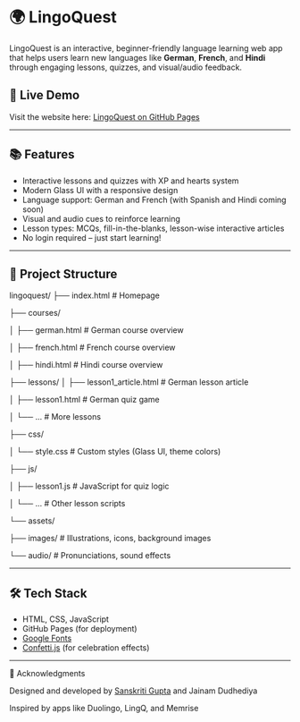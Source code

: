 # 🌍 LingoQuest

LingoQuest is an interactive, beginner-friendly language learning web app that helps users learn new languages like **German**, **French**, and **Hindi** through engaging lessons, quizzes, and visual/audio feedback.

## 🔗 Live Demo
Visit the website here: [LingoQuest on GitHub Pages](https://sanaryan175.github.io/LingoQuest/)

---

## 📚 Features

- Interactive lessons and quizzes with XP and hearts system
-  Modern Glass UI with a responsive design
-  Language support: German and French (with Spanish and Hindi coming soon)
- Visual and audio cues to reinforce learning
- Lesson types: MCQs, fill-in-the-blanks, lesson-wise interactive articles
-  No login required – just start learning!

---

## 📁 Project Structure

lingoquest/
├── index.html # Homepage

├── courses/

│ ├── german.html # German course overview

│ ├── french.html # French course overview

│ ├── hindi.html # Hindi course overview

├── lessons/
│ ├── lesson1_article.html # German lesson article

│ ├── lesson1.html # German quiz game

│ └── ... # More lessons

├── css/

│ └── style.css # Custom styles (Glass UI, theme colors)

├── js/

│ ├── lesson1.js # JavaScript for quiz logic

│ └── ... # Other lesson scripts

└── assets/

├── images/ # Illustrations, icons, background images

└── audio/ # Pronunciations, sound effects

---

## 🛠️ Tech Stack

- HTML, CSS, JavaScript
- GitHub Pages (for deployment)
- [Google Fonts](https://fonts.google.com/)
- [Confetti.js](https://www.cssscript.com/confetti-falling-animation/) (for celebration effects)

---

🙌 Acknowledgments

Designed and developed by  [Sanskriti Gupta](https://github.com/sanaryan175) and Jainam Dudhediya

Inspired by apps like Duolingo, LingQ, and Memrise


